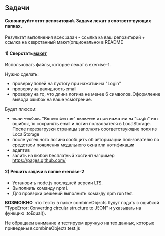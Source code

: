 ## Задачи

#### Склонируйте этот репозиторий. Задачи лежат в соответствующих папках. 
Результат выполнения всех задач - ссылка на ваш репозиторий + ссылка на сверстанный макет(опционально) в README

#### 1) Сверстать [макет](https://www.figma.com/file/89irhhJuD97yALSpCByQaZ/Login-View-(Community)-(Copy)?node-id=0%3A1)
Использовать файлы, которые лежат в exercise-1.

Нужно сделать:
  * проверку полей на пустоту при нажатии на "Login"
  * проверку на валидность email
  * проверку на то, что длина логина не менее 6 символов.
Оформление вывода ошибок на ваше усмотрение.

Будет плюсом:
  * если чекбокс "Remember me" включен и при нажатии на "Login" нет ошибок, то сохранять email и логин пользователя в LocalStorage. После перезагрузки страницы заполнять соответствующие поля из LocalStorage
  * после успешного логина сообщить об авторизации пользователю по средством появления модального окна или нотификации  
  * адаптив
  * залить на любой бесплатный хостинг(например https://pages.github.com/)

#### 2) Решить задачи в папке exercise-2
* Установить node.js последней версии LTS.
* Выполнить команду npm i.
* Для проверки решений выполнить команду npm run test.

**ВОЗМОЖНО**, что тесты в папке combineObjects будут падать с ошибкой "TypeError: Converting circular structure to JSON" и указывать на функцию .toEqual().

Не обращаем внимание и тестируем вручную на тех данных, которые приведены в combineObjects.test.js

